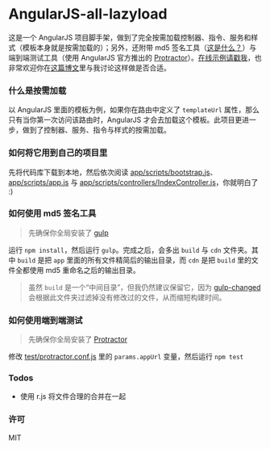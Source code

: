 # AngularJS-all-lazyload

这是一个 AngularJS 项目脚手架，做到了完全按需加载控制器、指令、服务和样式（模板本身就是按需加载的）；另外，还附带 md5 签名工具（[这是什么？](https://github.com/smysnk/gulp-rev-all#purpose)）与端到端测试工具（使用 AngularJS 官方推出的 [Protractor](https://github.com/angular/protractor)）。[在线示例请戳我](http://lmk123.github.io/angularjs-all-lazyload/cdn/)，也非常欢迎你在[这篇博文](https://github.com/lmk123/blog/issues/9)里与我讨论这样做是否合适。

### 什么是按需加载

以 AngularJS 里面的模板为例，如果你在路由中定义了 `templateUrl` 属性，那么只有当你第一次访问该路由时，AngularJS 才会去加载这个模板。此项目更进一步，做到了控制器、服务、指令与样式的按需加载。

### 如何将它用到自己的项目里
先将代码库下载到本地，然后依次阅读 [app/scripts/bootstrap.js](https://github.com/lmk123/angularjs-all-lazyload/tree/master/app/scripts/bootstrap.js)、 [app/scripts/app.js](https://github.com/lmk123/angularjs-all-lazyload/tree/master/app/scripts/app.js) 与 [app/scripts/controllers/IndexController.js](https://github.com/lmk123/angularjs-all-lazyload/tree/master/app/scripts/controllers/IndexController.js)，你就明白了 :)

### 如何使用 md5 签名工具
> 先确保你全局安装了 [gulp](https://github.com/gulpjs/gulp)

运行 `npm install`，然后运行 `gulp`。完成之后，会多出 `build` 与 `cdn` 文件夹。其中 `build` 是把 `app` 里面的所有文件精简后的输出目录，而 `cdn` 是把 `build` 里的文件全都使用 md5 重命名之后的输出目录。
> 虽然 `build` 是一个“中间目录”，但我仍然建议保留它，因为 [gulp-changed](https://github.com/sindresorhus/gulp-changed) 会根据此文件夹过滤掉没有修改过的文件，从而缩短构建时间。

### 如何使用端到端测试
> 先确保你全局安装了 [Protractor](https://github.com/angular/protractor)

修改 [test/protractor.conf.js](https://github.com/lmk123/angularjs-all-lazyload/tree/master/test/protractor.conf.js) 里的 `params.appUrl` 变量，然后运行 `npm test`
### Todos
+ 使用 r.js 将文件合理的合并在一起

### 许可
MIT
